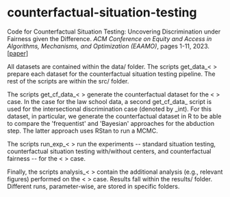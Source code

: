 # counterfactual-situation-testing

Code for Counterfactual Situation Testing: Uncovering Discrimination under Fairness given the Difference. *ACM Conference on Equity and Access in Algorithms, Mechanisms, and Optimization (EAAMO)*, pages 1-11, 2023. [[paper]](https://dl.acm.org/doi/10.1145/3617694.3623222)

All datasets are contained within the data/ folder. The scripts get_data_< > prepare each dataset for the counterfactual situation testing pipeline. The rest of the scripts are within the src/ folder. 

The scripts get_cf_data_< > generate the counterfactual dataset for the < > case. In the case for the law school data, a second get_cf_data_ script is used for the intersectional discrimination case (denoted by _int). For this dataset, in particular, we generate the counterfactual dataset in R to be able to compare the 'frequentist' and 'Bayesian' approaches for the abduction step. The latter approach uses RStan to run a MCMC.

The scripts run_exp_< > run the experiments -- standard situation testing, counterfactual situation testing with/without centers, and counterfactual fairness -- for the < > case. 

Finally, the scripts analysis_< > contain the additional analysis (e.g., relevant figures) performed on the < > case. Results fall within the results/ folder. Different runs, parameter-wise, are stored in specific folders. 
